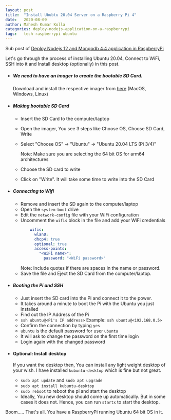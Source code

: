 ```yaml
---
layout: post
title:  "Install Ububtu 20.04 Server on a Raspberry Pi 4"
date:   2020-08-09
author: Mahesh Kumar Kolla
categories: deploy-nodejs-application-on-a-raspberrypi
tags:	tech raspberrypi ubuntu  
---
```


Sub post of [Deploy Nodejs 12 and Mongodb 4.4 application in RaspberryPi](deploy-nodejs-and-mongodb-application-in-raspberrypi)

Let's go through the process of installing Ubuntu 20.04, Connect to WiFi, SSH into it and Install desktop (optionally) in this post.


- ##### We need to have an imager to create the bootable SD Card. 
  
  Download and install the respective imager from [here](http://downloads.raspberrypi.org/imager/) (MacOS, Windows, Linux)

- ##### Making bootable SD Card
    
    - Insert the SD Card to the computer/laptop
    - Open the imager, You see 3 steps like Choose OS, Choose SD Card, Write 
    - Select "Choose OS" -> "Ubuntu" -> "Ubuntu 20.04 LTS (Pi 3/4)"
      
      Note: Make sure you are selecting the 64 bit OS for arm64 architectures
    - Choose the SD card to write
    - Click on "Write". It will take some time to write into the SD Card 
   
- ##### Connecting to Wifi
    
    - Remove and insert the SD again to the computer/laptop
    - Open the `system-boot` drive 
    - Edit the `network-config` file with your WiFi configuration
    - Uncomment the `wifis` block in the file and add your WiFi credentials
        ```yaml
            wifis:
              wlan0:
              dhcp4: true
              optional: true
              access-points:
                "<WiFi name>":
                  password: "<WiFi password>"
        ```
      Note: Include quotes if there are spaces in the name or password.       
    - Save the file and Eject the SD Card from the computer/laptop.
    
- ##### Booting the Pi and SSH
    
    - Just insert the SD card into the Pi and connect it to the power.
    - It takes around a minute to boot the Pi with the Ubuntu you just installed
    - Find out the IP Address of the Pi
    - `ssh ubuntu@<Pi's IP address>` Example: `ssh ubuntu@<192.168.0.5>`
    - Confirm the connection by typing `yes`
    - `ubuntu` is the default password for user `ubuntu`
    - It will ask to change the password on the first time login
    - Login again with the changed password
    
- #### Optional: Install desktop
    
    If you want the desktop then, You can install any light weight desktop of your wish.
    I have installed `kubuntu-desktop` which is fine but not great.
    
    - `sudo apt update` and `sudo apt upgrade`
    - `sudo apt install kubuntu-desktop`
    - `sudo reboot` to reboot the pi and start the desktop
    - Ideally, You new desktop should come up automatically. But in some cases it does not.
     Hence, you can run `startx` to start the desktop.
     
Boom..... That's all. You have a RaspberryPi running Ubuntu 64 bit OS in it.              
